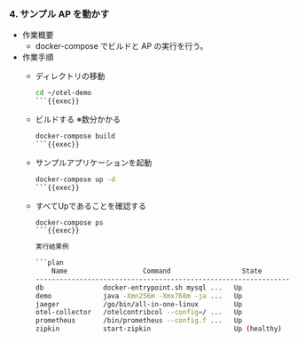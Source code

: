 ### 4. サンプル AP を動かす

- 作業概要
  - docker-compose でビルドと AP の実行を行う。
- 作業手順
  - ディレクトリの移動

    ```bash
    cd ~/otel-demo
    ```{{exec}}

  - ビルドする ※数分かかる

    ```bash
    docker-compose build
    ```{{exec}}

  - サンプルアプリケーションを起動

    ```bash
    docker-compose up -d
    ```{{exec}}

  - すべてUpであることを確認する

    ```bash
    docker-compose ps
    ```{{exec}}

    実行結果例

    ```plan
        Name                   Command                  State       ...
    -----------------------------------------------------------------...
    db               docker-entrypoint.sh mysql ...   Up             ...
    demo             java -Xmn256m -Xmx768m -ja ...   Up             ...
    jaeger           /go/bin/all-in-one-linux         Up             ...
    otel-collector   /otelcontribcol --config=/ ...   Up             ...
    prometheus       /bin/prometheus --config.f ...   Up             ...
    zipkin           start-zipkin                     Up (healthy)   ...
    ```